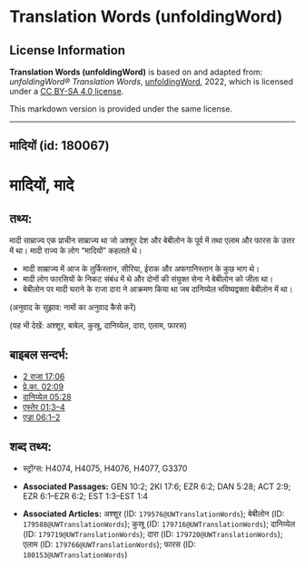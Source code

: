 # Translation Words (unfoldingWord)

## License Information

**Translation Words (unfoldingWord)** is based on and adapted from: _unfoldingWord® Translation Words_, [unfoldingWord](https://unfoldingword.org/utw), 2022, which is licensed under a [CC BY-SA 4.0 license](https://creativecommons.org/licenses/by-sa/4.0/legalcode.en).

This markdown version is provided under the same license.



--------------------------------

## मादियों (id: 180067)

मादियों, मादे
=============

तथ्य:
-----

मादी साम्राज्य एक प्राचीन साम्राज्य था जो अश्शूर देश और बेबीलोन के पूर्व में तथा एलाम और फारस के उत्तर में था। मादी राज्य के लोग “मादियों” कहलाते थे।

* मादी साम्राज्य में आज के तुर्किस्तान, सीरिया, ईराक और अफगानिस्तान के कुछ भाग थे।
* मादी लोग फारसियों के निकट संबंध में थे और दोनों की संयुक्त सेना ने बेबीलोन को जीता था।
* बेबीलोन पर मादी घराने के राजा दारा ने आक्रमण किया था जब दानिय्येल भविष्यद्वक्ता बेबीलोन में था।

(अनुवाद के सुझाव: नामों का अनुवाद कैसे करें)

(यह भी देखें: अश्शूर, बाबेल, कुस्रू, दानिय्येल, दारा, एलाम, फारस)

बाइबल सन्दर्भ:
--------------

* [2 राजा 17:06](https://ref.ly/2Kgs0:0)
* [प्रे.का. 02:09](https://ref.ly/Acts2:9)
* [दानिय्येल 05:28](https://ref.ly/Dan5:28)
* [एस्तेर 01:3–4](https://ref.ly/Esth1:3-Esth1:4)
* [एज्रा 06:1–2](https://ref.ly/Ezra6:1-Ezra6:2)

शब्द तथ्य:
----------

* स्ट्रोंग्स: H4074, H4075, H4076, H4077, G3370

* **Associated Passages:** GEN 10:2; 2KI 17:6; EZR 6:2; DAN 5:28; ACT 2:9; EZR 6:1–EZR 6:2; EST 1:3–EST 1:4
* **Associated Articles:** अश्शूर (ID: `179576@UWTranslationWords`); बेबीलोन (ID: `179588@UWTranslationWords`); कुस्रू (ID: `179716@UWTranslationWords`); दानिय्येल (ID: `179719@UWTranslationWords`); दारा (ID: `179720@UWTranslationWords`); एलाम (ID: `179766@UWTranslationWords`); फारस (ID: `180153@UWTranslationWords`)


